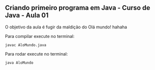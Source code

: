 <h2>Criando primeiro programa em Java - Curso de Java - Aula 01</h2>

<p>O objetivo da aula é fugir da maldição do Olá mundo! hahaha</p>

<p>Para compilar execute no terminal:</p>

~~~
javac AloMundo.java
~~~

<p>Para rodar execute no terminal:</p>

~~~
java AloMundo
~~~